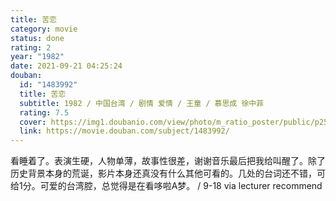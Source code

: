 ```yaml
---
title: 苦恋
category: movie
status: done
rating: 2
year: "1982"
date: 2021-09-21 04:25:24
douban:
  id: "1483992"
  title: 苦恋
  subtitle: 1982 / 中国台湾 / 剧情 爱情 / 王童 / 慕思成 徐中菲
  rating: 7.5
  cover: https://img1.doubanio.com/view/photo/m_ratio_poster/public/p2524057169.jpg
  link: https://movie.douban.com/subject/1483992/
---
```


看睡着了。表演生硬，人物单薄，故事性很差，谢谢音乐最后把我给叫醒了。除了历史背景本身的荒诞，影片本身还真没有什么其他可看的。几处的台词还不错，可给1分。可爱的台湾腔，总觉得是在看哆啦A梦。 / 9-18 via lecturer recommend